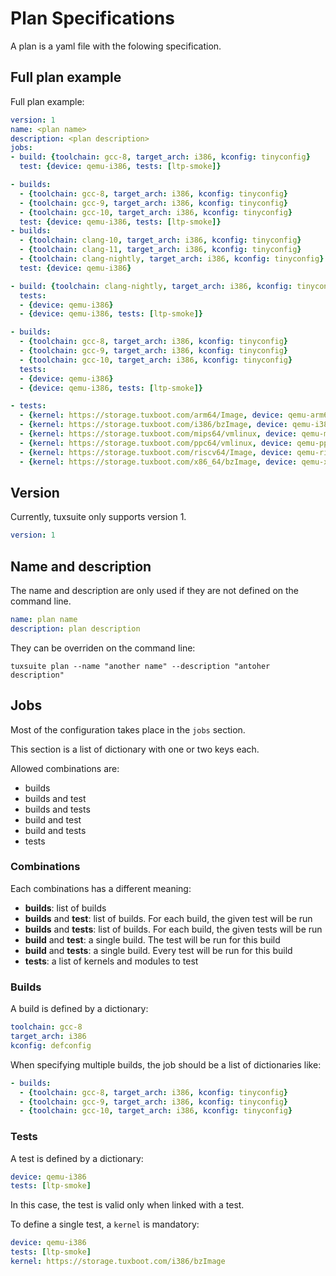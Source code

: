 # Plan Specifications

A plan is a yaml file with the folowing specification.

## Full plan example

Full plan example:

```yaml
version: 1
name: <plan name>
description: <plan description>
jobs:
- build: {toolchain: gcc-8, target_arch: i386, kconfig: tinyconfig}
  test: {device: qemu-i386, tests: [ltp-smoke]}

- builds:
  - {toolchain: gcc-8, target_arch: i386, kconfig: tinyconfig}
  - {toolchain: gcc-9, target_arch: i386, kconfig: tinyconfig}
  - {toolchain: gcc-10, target_arch: i386, kconfig: tinyconfig}
  test: {device: qemu-i386, tests: [ltp-smoke]}
- builds:
  - {toolchain: clang-10, target_arch: i386, kconfig: tinyconfig}
  - {toolchain: clang-11, target_arch: i386, kconfig: tinyconfig}
  - {toolchain: clang-nightly, target_arch: i386, kconfig: tinyconfig}
  test: {device: qemu-i386}

- build: {toolchain: clang-nightly, target_arch: i386, kconfig: tinyconfig}
  tests:
  - {device: qemu-i386}
  - {device: qemu-i386, tests: [ltp-smoke]}

- builds:
  - {toolchain: gcc-8, target_arch: i386, kconfig: tinyconfig}
  - {toolchain: gcc-9, target_arch: i386, kconfig: tinyconfig}
  - {toolchain: gcc-10, target_arch: i386, kconfig: tinyconfig}
  tests:
  - {device: qemu-i386}
  - {device: qemu-i386, tests: [ltp-smoke]}

- tests:
  - {kernel: https://storage.tuxboot.com/arm64/Image, device: qemu-arm64, tests: [ltp-smoke]}
  - {kernel: https://storage.tuxboot.com/i386/bzImage, device: qemu-i386, tests: [ltp-smoke]}
  - {kernel: https://storage.tuxboot.com/mips64/vmlinux, device: qemu-mips64, tests: [ltp-smoke]}
  - {kernel: https://storage.tuxboot.com/ppc64/vmlinux, device: qemu-ppc64, tests: [ltp-smoke]}
  - {kernel: https://storage.tuxboot.com/riscv64/Image, device: qemu-riscv64, tests: [ltp-smoke]}
  - {kernel: https://storage.tuxboot.com/x86_64/bzImage, device: qemu-x86_64, tests: [ltp-smoke]}
```

## Version

Currently, tuxsuite only supports version 1.

```yaml
version: 1
```

## Name and description

The name and description are only used if they are not defined on the command line.

```yaml
name: plan name
description: plan description
```

They can be overriden on the command line:

```
tuxsuite plan --name "another name" --description "antoher description"
```

## Jobs

Most of the configuration takes place in the `jobs` section.

This section is a list of dictionary with one or two keys each.

Allowed combinations are:

* builds
* builds and test
* builds and tests
* build and test
* build and tests
* tests

### Combinations

Each combinations has a different meaning:

* **builds**: list of builds
* **builds** and **test**: list of builds. For each build, the given test will be run
* **builds** and **tests**: list of builds. For each build, the given tests will be run
* **build** and **test**: a single build. The test will be run for this build
* **build** and **tests**: a single build. Every test will be run for this build
* **tests**: a list of kernels and modules to test

### Builds

A build is defined by a dictionary:

```yaml
toolchain: gcc-8
target_arch: i386
kconfig: defconfig
```

When specifying multiple builds, the job should be a list of dictionaries like:

```yaml
- builds:
  - {toolchain: gcc-8, target_arch: i386, kconfig: tinyconfig}
  - {toolchain: gcc-9, target_arch: i386, kconfig: tinyconfig}
  - {toolchain: gcc-10, target_arch: i386, kconfig: tinyconfig}
```

### Tests

A test is defined by a dictionary:

```yaml
device: qemu-i386
tests: [ltp-smoke]
```

In this case, the test is valid only when linked with a test.

To define a single test, a `kernel` is mandatory:

```yaml
device: qemu-i386
tests: [ltp-smoke]
kernel: https://storage.tuxboot.com/i386/bzImage
```
